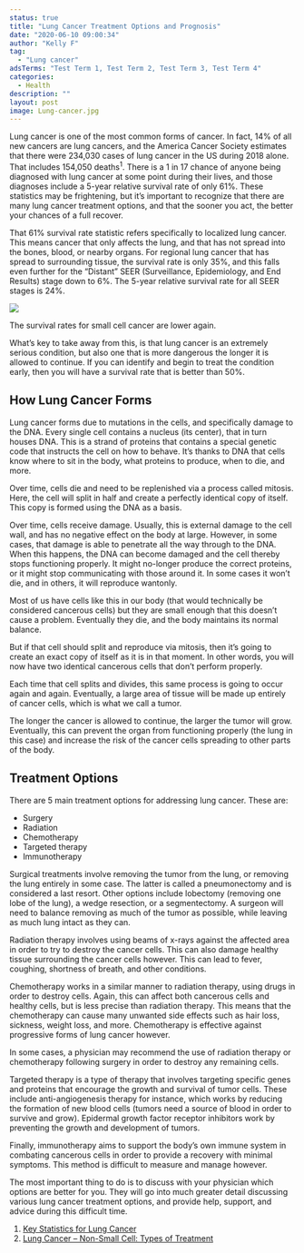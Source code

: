 ```yaml
---
status: true
title: "Lung Cancer Treatment Options and Prognosis"
date: "2020-06-10 09:00:34"
author: "Kelly F"
tag:
  - "Lung cancer"
adsTerms: "Test Term 1, Test Term 2, Test Term 3, Test Term 4"
categories:
  - Health
description: ""
layout: post
image: Lung-cancer.jpg
---
```


Lung cancer is one of the most common forms of cancer. In fact, 14% of all new cancers are lung cancers, and the America Cancer Society estimates that there were 234,030 cases of lung cancer in the US during 2018 alone. That includes 154,050 deaths<sup>1</sup>. There is a 1 in 17 chance of anyone being diagnosed with lung cancer at some point during their lives, and those diagnoses include a 5-year relative survival rate of only 61%. These statistics may be frightening, but it’s important to recognize that there are many lung cancer treatment options, and that the sooner you act, the better your chances of a full recover.

That 61% survival rate statistic refers specifically to localized lung cancer. This means cancer that only affects the lung, and that has not spread into the bones, blood, or nearby organs. For regional lung cancer that has spread to surrounding tissue, the survival rate is only 35%, and this falls even further for the “Distant” SEER (Surveillance, Epidemiology, and End Results) stage down to 6%. The 5-year relative survival rate for all SEER stages is 24%.

![](/posts/Lung-cancer.jpg)

The survival rates for small cell cancer are lower again.

What’s key to take away from this, is that lung cancer is an extremely serious condition, but also one that is more dangerous the longer it is allowed to continue. If you can identify and begin to treat the condition early, then you will have a survival rate that is better than 50%.

## How Lung Cancer Forms

Lung cancer forms due to mutations in the cells, and specifically damage to the DNA. Every single cell contains a nucleus (its center), that in turn houses DNA. This is a strand of proteins that contains a special genetic code that instructs the cell on how to behave. It’s thanks to DNA that cells know where to sit in the body, what proteins to produce, when to die, and more.

Over time, cells die and need to be replenished via a process called mitosis. Here, the cell will split in half and create a perfectly identical copy of itself. This copy is formed using the DNA as a basis.

Over time, cells receive damage. Usually, this is external damage to the cell wall, and has no negative effect on the body at large. However, in some cases, that damage is able to penetrate all the way through to the DNA. When this happens, the DNA can become damaged and the cell thereby stops functioning properly. It might no-longer produce the correct proteins, or it might stop communicating with those around it. In some cases it won’t die, and in others, it will reproduce wantonly.

Most of us have cells like this in our body (that would technically be considered cancerous cells) but they are small enough that this doesn’t cause a problem. Eventually they die, and the body maintains its normal balance.

But if that cell should split and reproduce via mitosis, then it’s going to create an exact copy of itself as it is in that moment. In other words, you will now have two identical cancerous cells that don’t perform properly.

Each time that cell splits and divides, this same process is going to occur again and again. Eventually, a large area of tissue will be made up entirely of cancer cells, which is what we call a tumor.

The longer the cancer is allowed to continue, the larger the tumor will grow. Eventually, this can prevent the organ from functioning properly (the lung in this case) and increase the risk of the cancer cells spreading to other parts of the body.

## Treatment Options

There are 5 main treatment options for addressing lung cancer. These are:

- Surgery
- Radiation
- Chemotherapy
- Targeted therapy
- Immunotherapy

Surgical treatments involve removing the tumor from the lung, or removing the lung entirely in some case. The latter is called a pneumonectomy and is considered a last resort. Other options include lobectomy (removing one lobe of the lung), a wedge resection, or a segmentectomy. A surgeon will need to balance removing as much of the tumor as possible, while leaving as much lung intact as they can.

Radiation therapy involves using beams of x-rays against the affected area in order to try to destroy the cancer cells. This can also damage healthy tissue surrounding the cancer cells however. This can lead to fever, coughing, shortness of breath, and other conditions.

Chemotherapy works in a similar manner to radiation therapy, using drugs in order to destroy cells. Again, this can affect both cancerous cells and healthy cells, but is less precise than radiation therapy. This means that the chemotherapy can cause many unwanted side effects such as hair loss, sickness, weight loss, and more. Chemotherapy is effective against progressive forms of lung cancer however.

In some cases, a physician may recommend the use of radiation therapy or chemotherapy following surgery in order to destroy any remaining cells.

Targeted therapy is a type of therapy that involves targeting specific genes and proteins that encourage the growth and survival of tumor cells. These include anti-angiogenesis therapy for instance, which works by reducing the formation of new blood cells (tumors need a source of blood in order to survive and grow). Epidermal growth factor receptor inhibitors work by preventing the growth and development of tumors.

Finally, immunotherapy aims to support the body’s own immune system in combating cancerous cells in order to provide a recovery with minimal symptoms. This method is difficult to measure and manage however.

The most important thing to do is to discuss with your physician which options are better for you. They will go into much greater detail discussing various lung cancer treatment options, and provide help, support, and advice during this difficult time.

1. [Key Statistics for Lung Cancer](https://www.cancer.org/content/cancer/en/cancer/lung-cancer/about/key-statistics.html)
2. [Lung Cancer – Non-Small Cell: Types of Treatment](https://www.cancer.net/cancer-types/lung-cancer-non-small-cell/types-treatment)
